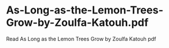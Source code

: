 # As-Long-as-the-Lemon-Trees-Grow-by-Zoulfa-Katouh.pdf
Read As Long as the Lemon Trees Grow by Zoulfa Katouh pdf
